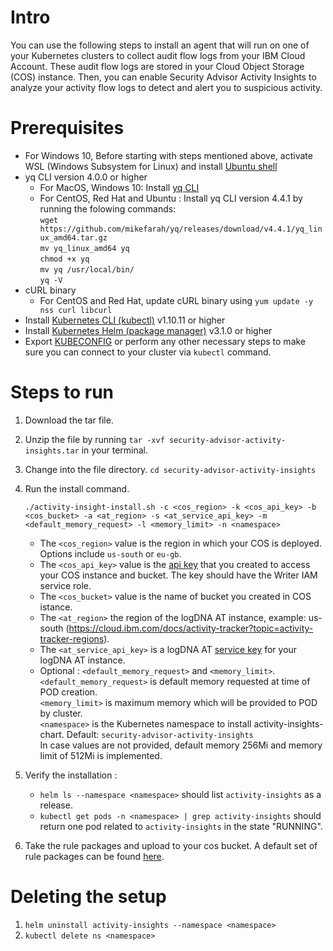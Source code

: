 # Intro
You can use the following steps to install an agent that will run on one of your Kubernetes clusters to collect audit flow logs from your IBM Cloud Account. These audit flow logs are stored in your Cloud Object Storage (COS) instance. Then, you can enable Security Advisor Activity Insights to analyze your activity flow logs to detect and alert you to suspicious activity.

# Prerequisites
- For Windows 10, Before starting with steps mentioned above, activate WSL (Windows Subsystem for Linux) and install [Ubuntu shell](https://win10faq.com/install-run-ubuntu-bash-windows-10/)
- yq CLI version 4.0.0 or higher
  - For MacOS, Windows 10: Install [yq CLI](http://mikefarah.github.io/yq/)
  - For CentOS, Red Hat and Ubuntu : Install yq CLI version 4.4.1 by running the folowing commands:      
  `wget https://github.com/mikefarah/yq/releases/download/v4.4.1/yq_linux_amd64.tar.gz`       
  `mv yq_linux_amd64 yq`     
  `chmod +x yq`     
  `mv yq /usr/local/bin/`       
  `yq -V`       
- cURL binary
  - For CentOS and Red Hat, update cURL binary using `yum update -y nss curl libcurl`
- Install [Kubernetes CLI (kubectl)](https://kubernetes.io/docs/tasks/tools/install-kubectl/) v1.10.11 or higher
- Install [Kubernetes Helm (package manager)](https://docs.helm.sh/using_helm/#from-script) v3.1.0 or higher
- Export [KUBECONFIG](https://kubernetes.io/docs/concepts/configuration/organize-cluster-access-kubeconfig/#the-kubeconfig-environment-variable)  or perform any other necessary steps to make sure you can connect to your cluster via `kubectl` command.

# Steps to run
1. Download the tar file.
2. Unzip the file by running `tar -xvf security-advisor-activity-insights.tar` in your terminal.
3. Change into the file directory. `cd security-advisor-activity-insights`
4. Run the install command. 
    ```
    ./activity-insight-install.sh -c <cos_region> -k <cos_api_key> -b <cos_bucket> -a <at_region> -s <at_service_api_key> -m <default_memory_request> -l <memory_limit> -n <namespace>
    ```
     - The `<cos_region>` value is the region in which your COS is deployed. Options include `us-south` or `eu-gb`.
     - The `<cos_api_key>` value is the [api key](https://cloud.ibm.com/docs/services/cloud-object-storage/iam?topic=cloud-object-storage-service-credentials#service-credentials) that you created to access your COS instance and bucket. The key should have the Writer IAM service role.
     - The `<cos_bucket>` value is the name of bucket you created in COS istance.
     - The `<at_region>` the region of the logDNA AT instance, example: us-south (https://cloud.ibm.com/docs/activity-tracker?topic=activity-tracker-regions).  
     - The `<at_service_api_key>` is a logDNA AT [service key](https://cloud.ibm.com/docs/activity-tracker?topic=activity-tracker-service_keys#service_keys_ui) for your logDNA AT instance.
     - Optional : `<default_memory_request>` and `<memory_limit>`.  
     `<default_memory_request>` is default memory requested at time of POD creation.  
     `<memory_limit>` is maximum memory which will be provided to POD by cluster.  
     `<namespace>` is the Kubernetes namespace to install activity-insights-chart. Default: `security-advisor-activity-insights`  
     In case values are not provided, default memory 256Mi and memory limit of 512Mi is implemented.

5. Verify the installation :
     - `helm ls --namespace <namespace>` should list `activity-insights` as a release.
     - `kubectl get pods -n <namespace> | grep activity-insights` should return one pod related to `activity-insights` in the state "RUNNING".                   
6. Take the rule packages and upload to your cos bucket. A default set of rule packages can be found [here](https://cloud.ibm.com/docs/services/security-advisor?topic=security-advisor-setup-activity#activity-adding-rules).

# Deleting the setup
1. `helm uninstall activity-insights --namespace <namespace>`
2. `kubectl delete ns <namespace>`
